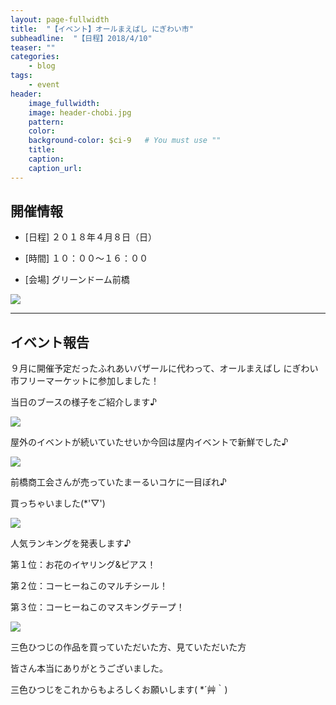 ```yaml
---
layout: page-fullwidth
title:  "【イベント】オールまえばし にぎわい市"
subheadline:  "【日程】2018/4/10"
teaser: ""
categories:
    - blog
tags:
    - event
header:
    image_fullwidth:
    image: header-chobi.jpg
    pattern:
    color:
    background-color: $ci-9   # You must use ""
    title:
    caption:
    caption_url:
---
```


## 開催情報

* [日程] ２０１８年４月８日（日）

* [時間] １０：００～１６：００

* [会場] グリーンドーム前橋

![](https://lh3.googleusercontent.com/pw/ACtC-3d0Qk_TX-BdGDp9nWHR4GdhP_FUuDfqjRQZ2QVNAM-p9_PXe30UDIhFobKFGvDUYi0kp4NiTtpUp49J5gVyCCLEqkxkBRWaLGGmnuTMV1I5wTp9PT7VN8Ml3Yeww3EaxyEoZ-TZ1ZgyjkOtzlYkIoaD=w643-h459-no?authuser=2)

---

## イベント報告

９月に開催予定だったふれあいバザールに代わって、オールまえばし にぎわい市フリーマーケットに参加しました！

当日のブースの様子をご紹介します♪

![](https://lh3.googleusercontent.com/pw/ACtC-3cDQBwcYahhc8nWgZ6y5XAn7C7wrYqtbhQ2Yj5FZyRS1VMNrDJAV3c1O1rWI8cTpOmrkqHB-GGK94GnKxe7PRAbFQqwBmmzxO5ipP4WqCM_GawOEt04oOTs_DEqzPOpGLScThO2jezU-0ksmptfejwC=w643-h429-no?authuser=2)

屋外のイベントが続いていたせいか今回は屋内イベントで新鮮でした♪

![](https://lh3.googleusercontent.com/pw/ACtC-3dj41NBWAXIxGioZWIqzATaJwK0uzlkYQ1G9f-xR23-0jEo_D9YqCKm3YXdTbTRM30Kvvw-sd2GnDOP6kqvMC0DLoA77hDJC9WMSVM8TzcCL4kn6YXRISoFPSo4gYxhXlWi1FOAsFvWylj5b6HC2AYn=w643-h429-no?authuser=2)

前橋商工会さんが売っていたまーるいコケに一目ぼれ♪

買っちゃいました(*'▽')

![](https://lh3.googleusercontent.com/pw/ACtC-3eU-7mDO-U1msogs1Fz-q67cQlqqq6TOe8ZbmiuFdXBTCtSLAuphr241XbV1RsSncXsLHcdHenQRmvG9rIBYkPBpEG10woljyzLTNvDGsFd2i8hi29cVgZ0oipcDGb9m7KJ-i5kvbRwTyJq646_XXy2=w643-h429-no?authuser=2)

人気ランキングを発表します♪

第１位：お花のイヤリング&ピアス！

第２位：コーヒーねこのマルチシール！

第３位：コーヒーねこのマスキングテープ！

![](https://lh3.googleusercontent.com/pw/ACtC-3f7Bmw5sE_Plst2iss9SM3hwE2x_rJEfFn_FMyggrHLAJ1zZOOdQ_kKRrTco2rbBAUdvyMvkJ9CavLS89SknTwaOAb1eWlTRuKwh3BJjiW7g1ugJ3fqwsRPI5qjJ4PP4OvViYJa-JdL_lqsCVOETQgO=w643-h429-no?authuser=2)

三色ひつじの作品を買っていただいた方、見ていただいた方

皆さん本当にありがとうございました。

三色ひつじをこれからもよろしくお願いします( *´艸｀)